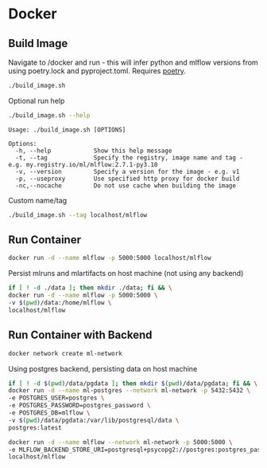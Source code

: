 # Docker

## Build Image

Navigate to /docker and run - this will infer python and mlflow versions from using poetry.lock and pyproject.toml. Requires [poetry](https://python-poetry.org/).

```bash
./build_image.sh
```

Optional run help

```bash
./build_image.sh --help
```

```
Usage: ./build_image.sh [OPTIONS]

Options:
  -h, --help            Show this help message
  -t, --tag             Specify the registry, image name and tag - e.g. my.registry.io/ml/mlflow:2.7.1-py3.10
  -v, --version         Specify a version for the image - e.g. v1
  -p, --useproxy        Use specified http proxy for docker build
  -nc,--nocache         Do not use cache when building the image
```

Custom name/tag
```bash
./build_image.sh --tag localhost/mlflow
```

## Run Container

```bash
docker run -d --name mlflow -p 5000:5000 localhost/mlflow
```

Persist mlruns and mlartifacts on host machine (not using any backend)

```bash
if [ ! -d ./data ]; then mkdir ./data; fi && \
docker run -d --name mlflow -p 5000:5000 \
-v $(pwd)/data:/home/mlflow \
localhost/mlflow
```

## Run Container with Backend

```bash
docker network create ml-network
```

Using postgres backend, persisting data on host machine

```bash
if [ ! -d $(pwd)/data/pgdata ]; then mkdir $(pwd)/data/pgdata; fi && \
docker run -d --name ml-postgres --network ml-network -p 5432:5432 \
-e POSTGRES_USER=postgres \
-e POSTGRES_PASSWORD=postgres_password \
-e POSTGRES_DB=mlflow \
-v $(pwd)/data/pgdata:/var/lib/postgresql/data \
postgres:latest
```

```bash
docker run -d --name mlflow --network ml-network -p 5000:5000 \
-e MLFLOW_BACKEND_STORE_URI=postgresql+psycopg2://postgres:postgres_password@ml-postgres:5432/mlflow \
localhost/mlflow
```
